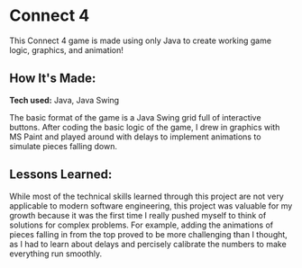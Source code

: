 # Connect 4
This Connect 4 game is made using only Java to create working game logic, graphics, and animation!

## How It's Made:
**Tech used:** Java, Java Swing

The basic format of the game is a Java Swing grid full of interactive buttons. After coding the basic logic of the game, I drew in graphics with MS Paint and played around with delays to implement animations to simulate pieces falling down.


## Lessons Learned:
While most of the technical skills learned through this project are not very applicable to modern software engineering, this project was valuable for my growth because it was the first time I really pushed myself to think of solutions for complex problems. For example, adding the animations of pieces falling in from the top proved to be more challenging than I thought, as I had to learn about delays and percisely calibrate the numbers to make everything run smoothly.
